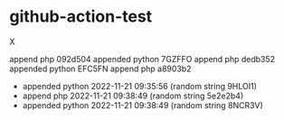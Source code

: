 # github-action-test
X

 append php 092d504
 appended python 7GZFFO
 append php dedb352
 appended python EFC5FN
 append php a8903b2  
- appended python 2022-11-21 09:35:56 (random string 9HLOI1)  
-  append php 2022-11-21 09:38:49 (random string 5e2e2b4)  
- appended python 2022-11-21 09:38:49 (random string 8NCR3V)